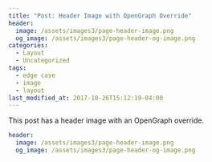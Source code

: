 ```yaml
---
title: "Post: Header Image with OpenGraph Override"
header:
  image: /assets/images3/page-header-image.png
  og_image: /assets/images3/page-header-og-image.png
categories:
  - Layout
  - Uncategorized
tags:
  - edge case
  - image
  - layout
last_modified_at: 2017-10-26T15:12:19-04:00
---
```


This post has a header image with an OpenGraph override.

```yaml
header:
  image: /assets/images3/page-header-image.png
  og_image: /assets/images3/page-header-og-image.png
```